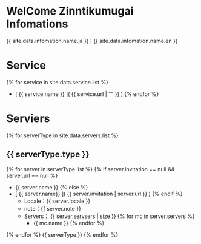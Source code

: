 # WelCome Zinntikumugai Infomations

{{ site.data.infomation.name.ja }} | {{ site.data.infomation.name.en }}

# Service

{% for service in site.data.service.list %}
- [ {{ service.name }} ]( {{ service.url | "" }} )
{% endfor %}

# Serviers

{% for serverType in site.data.servers.list %}
## {{ serverType.type }}

{% for server in serverType.list %}
{% if server.invitation == null && server.url == null %}
- {{ server.name }}
{% else %}
- [ {{ server.name}} ]( {{ server.invitation | server.url }} )
{% endif %}
    - Locale：{{ server.locale }}
    - note：{{ server.note }}
    - Servers： {{ server.servsers | size }}
{% for mc in server.servers %}
        - {{ mc.name }}
{% endfor %}

{% endfor %}
{{ serverType }}
{% endfor %}